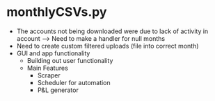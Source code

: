 # monthlyCSVs.py
- The accounts not being downloaded were due to lack of activity in account --> Need to make a handler for null months
- Need to create custom filtered uploads (file into correct month)
- GUI and app functionality
    - Building out user functionality
    - Main Features
        - Scraper
        - Scheduler for automation
        - P&L generator